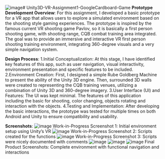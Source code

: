 ![image](https://github.com/user-attachments/assets/a03c349d-a084-41cf-9588-0841845fdac1)# Unity3D-VR-Assignment1-GoogleCardboard-Game
**Prototype Development Overview**:
For this assignment, I developed a basic prototype for a VR app that allows users to explore a simulated environment based on the shooting style gaming experiences. The prototype is inspired by the famous current VR shooting game Pavlov, so it is basically a first person shooting game, with shooting range, CQB combat training area integrated. The goal was to provide an immersive and interactive VR first person shooting training environment, integrating 360-degree visuals and a very simple navigation system.

**Design Process**:
1.Initial Conceptualization: At this stage, I have identified key features of this app, such as user navigation, visual interactivity, environment presentation and specific features to be included.
2.Environment Creation: First, I designed a simple Rube Goldberg Machine to present the ability of the Unity 3D engine. Then, surrounded 3D walls were created to representing the CQB training venues, utilizing a combination of Unity 3D and 360-degree imagery.
3.User Interface (UI) and Features: The UI was kept minimal. The features of this application including the basic for shooting, color changing, objects rotating and interaction with the objects.
4.Testing and Implementation: After developing the basic interactions, the prototype was tested for multiple times on both Android and Unity to ensure compatibility and usability.

**Screenshots**:
![image](https://github.com/user-attachments/assets/e5dbc196-a095-4c25-9597-996dbb72f345)
Work-in-Progress Screenshot 1: Initial environment setup using Unity’s VR
![image](https://github.com/user-attachments/assets/0bd5ec9d-77ca-48a0-81af-67197f85e1e6)
Work-in-Progress Screenshot 2: Scripts created for the functions
![image](https://github.com/user-attachments/assets/0eabab1e-c3b1-48b3-94af-ba607f1b4345)
Work-in-Progress Screenshot 3: Scripts were nicely documented with comments
![image](https://github.com/user-attachments/assets/3e938845-434b-4126-a4f7-7774bd499acc)
![image](https://github.com/user-attachments/assets/a804e9cd-d7a2-41d6-9a33-76434d9d9b4c)
![image](https://github.com/user-attachments/assets/26ef075a-d068-4beb-9e30-6b25da2e7035)
Final Product Screenshots: Complete environment with functional navigation and interactions
